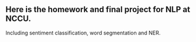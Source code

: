 
## Here is the homework and final project for NLP at NCCU.
Including sentiment classification, word segmentation and NER.
